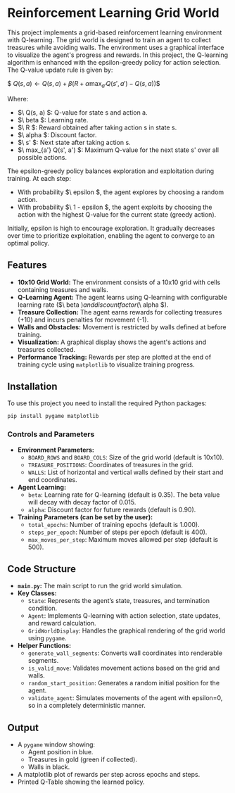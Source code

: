 # Reinforcement Learning Grid World

This project implements a grid-based reinforcement learning environment with Q-learning. The grid world is designed to train an agent to collect treasures while avoiding walls. The environment uses a graphical interface to visualize the agent's progress and rewards.
In this project, the Q-learning algorithm is enhanced with the epsilon-greedy policy for action selection. The Q-value update rule is given by:

$$\
Q(s, a) \leftarrow Q(s, a) + \beta \big( R + \alpha \max_{a'} Q(s', a') - Q(s, a) \big)
\$$

Where:
- $\ Q(s, a) $: Q-value for state s and action a.
- $\ beta $: Learning rate.
- $\ R $: Reward obtained after taking action s in state s.
- $\ alpha $: Discount factor.
- $\ s' $: Next state after taking action s.
- $\ max_{a'} Q(s', a') $: Maximum Q-value for the next state s' over all possible actions.

The epsilon-greedy policy balances exploration and exploitation during training. At each step:
- With probability $\ epsilon $, the agent explores by choosing a random action.
- With probability $\ 1 - epsilon $, the agent exploits by choosing the action with the highest Q-value for the current state (greedy action).

Initially, epsilon is high to encourage exploration. It gradually decreases over time to prioritize exploitation, enabling the agent to converge to an optimal policy.



## Features

- **10x10 Grid World:** The environment consists of a 10x10 grid with cells containing treasures and walls.
- **Q-Learning Agent:** The agent learns using Q-learning with configurable learning rate ($\ beta $) and discount factor ($\ alpha $).
- **Treasure Collection:** The agent earns rewards for collecting treasures  (+10) and incurs penalties for movement (-1).
- **Walls and Obstacles:** Movement is restricted by walls defined at before training.
- **Visualization:** A graphical display shows the agent's actions and treasures collected.
- **Performance Tracking:** Rewards per step are plotted at the end of training cycle using `matplotlib` to visualize training progress.

## Installation

To use this project you need to install the required Python packages:
   ```bash
   pip install pygame matplotlib
   ```

### Controls and Parameters

- **Environment Parameters:**
  - `BOARD_ROWS` and `BOARD_COLS`: Size of the grid world (default is 10x10).
  - `TREASURE_POSITIONS`: Coordinates of treasures in the grid.
  - `WALLS`: List of horizontal and vertical walls defined by their start and end coordinates.
- **Agent Learning:**
  - `beta`: Learning rate for Q-learning (default is 0.35). The beta value will decay with decay factor of 0.015.
  - `alpha`: Discount factor for future rewards (default is 0.90).
- **Training Parameters (can be set by the user):**
  - `total_epochs`: Number of training epochs (default is 1.000).
  - `steps_per_epoch`: Number of steps per epoch (default is 400).
  - `max_moves_per_step`: Maximum moves allowed per step (default is 500).

## Code Structure

- **`main.py`:** The main script to run the grid world simulation.
- **Key Classes:**
  - `State`: Represents the agent’s state, treasures, and termination condition.
  - `Agent`: Implements Q-learning with action selection, state updates, and reward calculation.
  - `GridWorldDisplay`: Handles the graphical rendering of the grid world using `pygame`.
- **Helper Functions:**
  - `generate_wall_segments`: Converts wall coordinates into renderable segments.
  - `is_valid_move`: Validates movement actions based on the grid and walls.
  - `random_start_position`: Generates a random initial position for the agent.
  - `validate_agent`: Simulates movements of the agent with epsilon=0, so in a completely deterministic manner.
    
## Output

- A `pygame` window showing:
  - Agent position in blue.
  - Treasures in gold (green if collected).
  - Walls in black.
- A matplotlib plot of rewards per step across epochs and steps.
- Printed Q-Table showing the learned policy.

